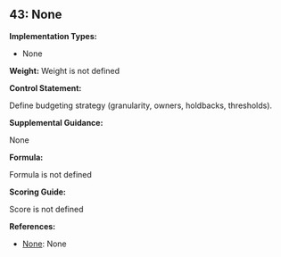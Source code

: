 ## 43: None

**Implementation Types:**
 
- None

**Weight:** Weight is not defined

**Control Statement:**

Define budgeting strategy (granularity, owners, holdbacks, thresholds).

**Supplemental Guidance:**

None

**Formula:**

Formula is not defined

**Scoring Guide:**

Score is not defined

**References:**

- [None](None): None